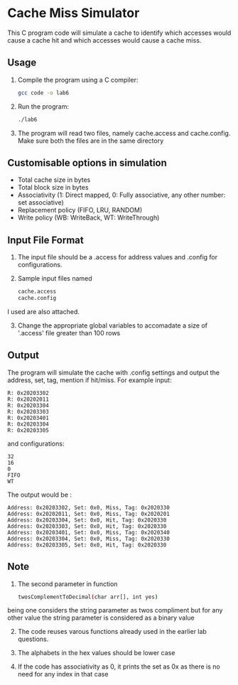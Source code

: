 # Cache Miss Simulator
This C program code will simulate a cache to identify which accesses would cause a cache hit and which accesses would cause a cache miss.

## Usage

1. Compile the program using a C compiler:

   ```bash
   gcc code -o lab6
2. Run the program:

   ```bash
   ./lab6
3. The program will read two files, namely cache.access and cache.config. Make sure both the files are in the same directory

## Customisable options in simulation
- Total cache size in bytes 
- Total block size in bytes
- Associativity (1: Direct mapped, 0: Fully associative, any other number: set associative)
- Replacement policy (FIFO, LRU, RANDOM)
- Write policy (WB: WriteBack, WT: WriteThrough)

## Input File Format

1. The input file should be a .access for address values and .config for configurations. 

2. Sample input files named 
    ```bash
    cache.access
    cache.config
I used are also attached.

3. Change the appropriate global variables to accomadate a size of '.access' file greater than 100 rows

## Output

The program will simulate the cache with .config settings and output the address, set, tag, mention if hit/miss. For example input:

    R: 0x20203302
    R: 0x20202011
    R: 0x20203304
    R: 0x20203303
    R: 0x20203401
    R: 0x20203304
    R: 0x20203305

and configurations:

    32
    16
    0
    FIFO
    WT

The output would be :

    Address: 0x20203302, Set: 0x0, Miss, Tag: 0x2020330
    Address: 0x20202011, Set: 0x0, Miss, Tag: 0x2020201
    Address: 0x20203304, Set: 0x0, Hit, Tag: 0x2020330
    Address: 0x20203303, Set: 0x0, Hit, Tag: 0x2020330
    Address: 0x20203401, Set: 0x0, Miss, Tag: 0x2020340
    Address: 0x20203304, Set: 0x0, Miss, Tag: 0x2020330
    Address: 0x20203305, Set: 0x0, Hit, Tag: 0x2020330

## Note

1. The second parameter in function 
    ```bash
    twosComplementToDecimal(char arr[], int yes)
being one considers the string parameter as twos compliment but for any other value the string parameter is considered as a binary value

2. The code reuses varous functions already used in the earlier lab questions.

3. The alphabets in the hex values should be lower case

4. If the code has associativity as 0, it prints the set as 0x as there is no need for any index in that case